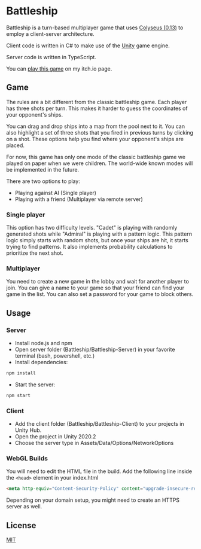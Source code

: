 # Battleship

Battleship is a turn-based multiplayer game that uses [Colyseus (0.13)](https://0-13-x.docs.colyseus.io/) to employ a client-server architecture.

Client code is written in C# to make use of the [Unity](https://unity.com/) game engine.

Server code is written in TypeScript.

You can [play this game](https://muk.itch.io/amiral) on my itch.io page.

## Game

The rules are a bit different from the classic battleship game. Each player has three shots per turn. This makes it harder to guess the coordinates of your opponent's ships.

You can drag and drop ships into a map from the pool next to it. You can also highlight a set of three shots that you fired in previous turns by clicking on a shot. These options help you find where your opponent's ships are placed.

For now, this game has only one mode of the classic battleship game we played on paper when we were children. The world-wide known modes will be implemented in the future.

There are two options to play:

- Playing against AI (Single player)
- Playing with a friend (Multiplayer via remote server)

### Single player

This option has two difficulty levels. "Cadet" is playing with randomly generated shots while "Admiral" is playing with a pattern logic. This pattern logic simply starts with random shots, but once your ships are hit, it starts trying to find patterns. It also implements probability calculations to prioritize the next shot.

### Multiplayer

You need to create a new game in the lobby and wait for another player to join. You can give a name to your game so that your friend can find your game in the list. You can also set a password for your game to block others.

## Usage

### Server

- Install node.js and npm
- Open server folder (Battleship/Battleship-Server) in your favorite terminal (bash, powershell, etc.)
- Install dependencies:

```bash
npm install
```

- Start the server:

```bash
npm start
```

### Client

- Add the client folder (Battleship/Battleship-Client) to your projects in Unity Hub.
- Open the project in Unity 2020.2
- Choose the server type in Assets/Data/Options/NetworkOptions

### WebGL Builds

You will need to edit the HTML file in the build. Add the following line inside the `<head>` element in your index.html

```html
<meta http-equiv="Content-Security-Policy" content="upgrade-insecure-requests">
```

Depending on your domain setup, you might need to create an HTTPS server as well.

## License

[MIT](https://choosealicense.com/licenses/mit/)
